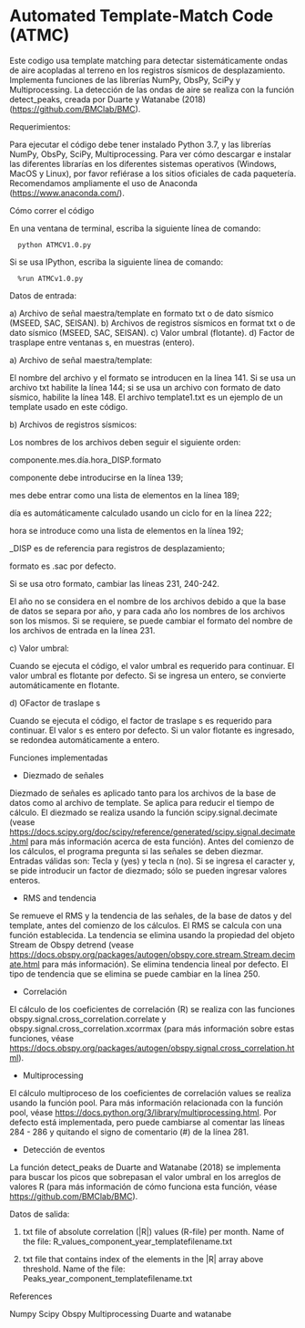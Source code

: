 # Automated Template-Match Code (ATMC)

Este codigo usa template matching para detectar sistemáticamente ondas de aire acopladas al terreno
en los registros sísmicos de desplazamiento. Implementa funciones de las librerías NumPy, ObsPy, SciPy 
y Multiprocessing. La detección de las ondas de aire se realiza con la función detect_peaks, creada
por Duarte y Watanabe (2018) (https://github.com/BMClab/BMC).

Requerimientos:

Para ejecutar el código debe tener instalado Python 3.7, y las librerías NumPy, ObsPy, SciPy, Multiprocessing. Para ver
cómo descargar e instalar las diferentes librarías en los diferentes sistemas operativos (Windows, MacOS y Linux), por favor
refiérase a los sitios oficiales de cada paquetería. Recomendamos ampliamente el uso de Anaconda (https://www.anaconda.com/). 

Cómo correr el código

En una ventana de terminal, escriba la siguiente línea de comando:

      python ATMCV1.0.py 
      
Si se usa IPython, escriba la siguiente línea de comando:

      %run ATMCv1.0.py

Datos de entrada:

a) Archivo de señal maestra/template en formato txt o de dato sísmico (MSEED, SAC, SEISAN).
b) Archivos de registros sísmicos en format txt o de dato sísmico (MSEED, SAC, SEISAN).
c) Valor umbral (flotante).
d) Factor de trasplape entre ventanas s, en muestras (entero). 

a) Archivo de señal maestra/template:

El nombre del archivo y el formato se introducen en la línea 141. Si se usa un archivo txt 
habilite la línea 144; si se usa un archivo con formato de dato sísmico, habilite la línea 148.
El archivo template1.txt es un ejemplo de un template usado en este código.

b) Archivos de registros sísmicos:

Los nombres de los archivos deben seguir el siguiente orden:

componente.mes.día.hora_DISP.formato

componente debe introducirse en la línea 139;

mes debe entrar como una lista de elementos en la línea 189;

día es automáticamente calculado usando un ciclo for en la línea 222;

hora se introduce como una lista de elementos en la línea 192;

_DISP es de referencia para registros de desplazamiento;

formato es .sac por defecto. 

Si se usa otro formato, cambiar las líneas 231, 240-242.

El año no se considera en el nombre de los archivos debido a que la base 
de datos se separa por año, y para cada año los nombres de los archivos
son los mismos. Si se requiere, se puede cambiar el formato del nombre
de los archivos de entrada en la línea 231.

c) Valor umbral:

Cuando se ejecuta el código, el valor umbral es requerido para continuar.
El valor umbral es flotante por defecto. Si se ingresa un entero, se convierte
automáticamente en flotante.

d) OFactor de traslape s

Cuando se ejecuta el código, el factor de traslape s es requerido para continuar.
El valor s es entero por defecto. Si un valor flotante es ingresado, se redondea
automáticamente a entero.

Funciones implementadas

- Diezmado de señales

Diezmado de señales es aplicado tanto para los archivos de la base de datos como al archivo de template. Se aplica para 
reducir el tiempo de cálculo. El diezmado se realiza usando la función scipy.signal.decimate
(vease https://docs.scipy.org/doc/scipy/reference/generated/scipy.signal.decimate.html para más información acerca de esta
función).
Antes del comienzo de los cálculos, el programa pregunta si las señales se deben diezmar. Entradas válidas son: Tecla y (yes) y tecla n (no).
Si se ingresa el caracter y, se pide introducir un factor de diezmado; sólo se pueden ingresar valores enteros.

- RMS and tendencia

Se remueve el RMS y la tendencia de las señales, de la base de datos y del template, antes del comienzo de los cálculos. 
El RMS se calcula con una función establecida. La tendencia se elimina usando la propiedad del objeto Stream de Obspy
detrend (vease https://docs.obspy.org/packages/autogen/obspy.core.stream.Stream.decimate.html para más información). 
Se elimina tendencia lineal por defecto. El tipo de tendencia que se elimina se puede cambiar en la línea 250.

- Correlación 

El cálculo de los coeficientes de correlación (R) se realiza con las funciones obspy.signal.cross_correlation.correlate
y obspy.signal.cross_correlation.xcorrmax (para más información sobre estas funciones, véase
https://docs.obspy.org/packages/autogen/obspy.signal.cross_correlation.html). 

- Multiprocessing

El cálculo multiproceso de los coeficientes de correlación values se realiza usando la función pool. Para más información 
relacionada con la función pool, véase https://docs.python.org/3/library/multiprocessing.html. 
Por defecto está implementada, pero puede cambiarse al comentar las líneas 284 - 286 y quitando el signo de comentario (#) 
de la línea 281.

- Detección de eventos

La función detect_peaks de Duarte and Watanabe (2018) se implementa para buscar los picos que sobrepasan el valor umbral
en los arreglos de valores R (para más información de cómo funciona esta función, véase https://github.com/BMClab/BMC). 

Datos de salida:

1. txt file of absolute correlation (|R|) values (R-file) per month. 
   Name of the file: R_values_component_year_templatefilename.txt
   
2) txt file that contains index of the elements in the |R| array above threshold.
  Name of the file: Peaks_year_component_templatefilename.txt

References

Numpy
Scipy
Obspy
Multiprocessing
Duarte and watanabe

